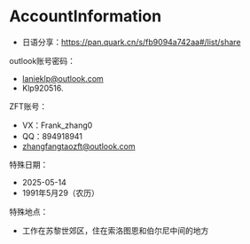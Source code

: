 # AccountInformation

- 日语分享：https://pan.quark.cn/s/fb9094a742aa#/list/share

outlook账号密码：

- lanieklp@outlook.com
- Klp920516.

ZFT账号：
- VX：Frank_zhang0
- QQ：894918941
- zhangfangtaozft@outlook.com

特殊日期：

- 2025-05-14
- 1991年5月29（农历）

特殊地点：

- 工作在苏黎世郊区，住在索洛图恩和伯尔尼中间的地方
